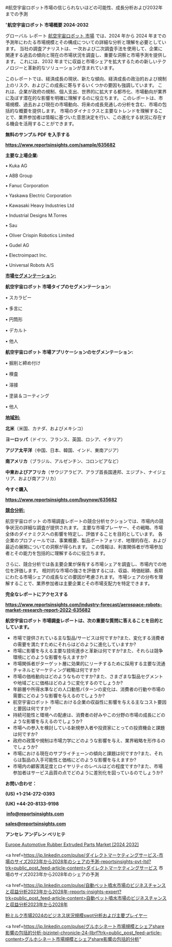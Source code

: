 #航空宇宙ロボット市場の信じられないほどの可能性、成長分析および2032年までの予測

"<strong>航空宇宙ロボット 市場概要 2024-2032</strong>

グローバル レポート <a href=https://www.reportsinsights.com/sample/635682>航空宇宙ロボット 市場</a> では、2024 年から 2024 年までの予測年にわたる市場規模とその構成についての詳細な分析と理解を必要としています。 当社の調査アナリストは、一次および二次調査手法を使用して、企業に関連する過去の傾向と現在の市場状況を調査し、重要な洞察と市場予測を提供します。 これには、2032 年までに収益と市場シェアを拡大​​するための新しいテクノロジーと革新的なソリューションが含まれています。

このレポートでは、経済成長の現状、新たな傾向、経済成長の政治的および規制上のリスク、およびこの成長に寄与するいくつかの要因も強調しています。 これは、企業が政府の規制、個人支出、世界的に拡大する都市化、市場動向が業界に及ぼす潜在的な影響を明確に理解するのに役立ちます。 このレポートは、市場規模、過去および現在の市場動向、将来の成長見通しの分析を含む、市場の包括的な概要を提供します。 市場のダイナミクスと主要なトレンドを理解することで、業界参加者は情報に基づいた意思決定を行い、この進化する状況に存在する機会を活用することができます。

<strong><b>無料のサンプル PDF を入手する</b></strong>

<a href=https://www.reportsinsights.com/sample/635682><strong><u>https://www.reportsinsights.com/sample/635682</u></strong></a>

<strong>主要な上場企業:</strong>

• Kuka AG 

• ABB Group 

• Fanuc Corporation 

• Yaskawa Electric Corporation 

• Kawasaki Heavy Industries Ltd 

• Industrial Designs M.Torres

• Sau 

• Oliver Crispin Robotics Limited 

• Gudel AG 

• Electroimpact Inc. 

• Universal Robots A/S

<strong><u>市場セグメンテーション</u></strong><strong><u>:</u></strong>

<strong>航空宇宙ロボット 市場タイプのセグメンテーション:</strong>

• スカラピー

• 多言に

• 円筒形

• デカルト

• 他人

<strong>航空宇宙ロボット 市場アプリケーションのセグメンテーション:</strong>

• 掘削と締め付け

• 検査

• 溶接

• 塗装＆コーティング

• 他人

<strong><u>地域別</u></strong><strong><u>:</u></strong>

<strong>北米</strong>（米国、カナダ、およびメキシコ）

<strong>ヨーロッパ</strong>（ドイツ、フランス、英国、ロシア、イタリア）

<strong>アジア太平洋</strong>（中国、日本、韓国、インド、東南アジア）

<strong>南アメリカ</strong>（ブラジル、アルゼンチン、コロンビアなど）

<strong>中東およびアフリカ</strong>（サウジアラビア、アラブ首長国連邦、エジプト、ナイジェリア、および南アフリカ）

<strong>今すぐ購入</strong>

<a href=https://www.reportsinsights.com/buynow/635682><strong><u>https://www.reportsinsights.com/buynow/635682</u></strong></a>

<strong><u>競合分析:</u></strong>

航空宇宙ロボット の市場調査レポートの競合分析セクションでは、市場内の競争状況の詳細な調査が提供されます。 主要な市場プレーヤー、その戦略、市場全体のダイナミクスへの影響を特定し、評価することを目的としています。 各企業のプロフィールでは、事業概要、製品ポートフォリオ、地理的存在、および最近の展開についての洞察が得られます。 この情報は、利害関係者が市場参加者とその能力を包括的に理解するのに役立ちます。

さらに、競合分析では各主要企業が保有する市場シェアを調査し、市場内での地位を評価します。 相対的な市場の強さを評価するには、収益、時価総額、長期にわたる市場シェアの成長などの要因が考慮されます。 市場シェアの分布を理解することで、業界参加者は主要企業とその市場支配力を特定できます。

<strong>完全なレポートにアクセスする</strong>

<a href=https://www.reportsinsights.com/industry-forecast/aerospace-robots-market-research-report-2022-635682><strong><u><b>https://www.reportsinsights.com/industry-forecast/aerospace-robots-market-research-report-2022-635682</b></u></strong></a>

<strong><b>航空宇宙ロボット 市場調査レポートは、次の重要な質問に答えることを目的としています。</b></strong>
<ul>
  <li>市場で提供されている主な製品/サービスは何ですか?また、変化する消費者の需要を満たすためにそれらはどのように進化していますか?</li>
  <li>市場に影響を与える主要な技術進歩と革新は何ですか?また、それらは競争環境にどのような影響を与えますか?</li>
  <li>市場関係者がターゲット層に効果的にリーチするために採用する主要な流通チャネルとマーケティング戦略は何ですか?</li>
  <li>市場の価格動向はどのようなものですか?また、さまざまな製品セグメントや地域ごとに価格はどのように変化するのでしょうか?</li>
  <li>年齢層や所得水準などの人口動態パターンの変化は、消費者の行動や市場の需要にどのような影響を与えるのでしょうか?</li>
  <li>航空宇宙ロボット 市場における企業の収益性に影響を与える主なコスト要因と要因は何ですか?</li>
  <li>持続可能性と環境への配慮は、消費者の好みやこの分野の市場の成長にどのような影響を与えるのでしょうか?</li>
  <li>市場への参入を検討している新規参入者や投資家にとっての投資機会と課題は何ですか?</li>
  <li>政府の政策や規制は市場力学にどのような影響を与え、業界戦略を形作るのでしょうか?</li>
  <li>市場における現在のサプライチェーンの傾向と課題は何ですか?また、それらは製品の入手可能性と価格にどのような影響を与えますか?</li>
  <li>市場内の顧客満足度とロイヤリティのレベルはどの程度ですか?また、市場参加者はサービス品質の点でどのように差別化を図っているのでしょうか?</li>
</ul>
<strong>お問い合わせ：</strong>

<strong>(US) +1-214-272-0393</strong>

<strong>(UK) +44-20-8133-9198</strong>

<strong> </strong><a href=info@reportsinsights.com><strong><u>info@reportsinsights.com</u></strong></a>

<a href=sales@reportsinsights.com><strong><u>sales@reportsinsights.com</u></strong></a>

<strong>アンセレ アンデレン ベリヒテ</strong>

<a href=https://www.linkedin.com/pulse/europe-automotive-rubber-extruded-parts-markets-l3shf/>Europe Automotive Rubber Extruded Parts Market [2024 2032]</a>

<a href=https://jp.linkedin.com/pulse/ダイレクトマーケティングサービス-市場のサイズ2023年から2028年のシェアの予測-reportsinsights-pvt-ltd?trk=public_post_feed-article-content>ダイレクトマーケティングサービス 市場のサイズ2023年から2028年のシェアの予測</a>

<a href=https://jp.linkedin.com/pulse/自動ペット噴水市場のビジネスチャンスと収益分析2023年から2028年-reports-insights-expert?trk=public_post_feed-article-content>自動ペット噴水市場のビジネスチャンスと収益分析2023年から2028年</a>

<a href=https://www.linkedin.com/pulse/粉ミルク市場2024のビジネス状況規模swot分析および主要プレイヤー-community-market-research/>粉ミルク市場2024のビジネス状況規模swot分析および主要プレイヤー</a>

<a href=https://jp.linkedin.com/pulse/グルホシネート市場規模とシェアshare影響の包括的分析-bizintel-chronicle-24-llbrf?trk=public_post_feed-article-content>グルホシネート市場規模とシェアshare影響の包括的分析</a>"
